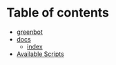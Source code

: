 # Table of contents

* [greenbot](README.md)
* [docs](docs/README.md)
  * [index](docs/rules.md)
* [Available Scripts](ui.md)

